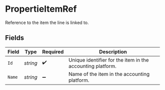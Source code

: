 # PropertieItemRef

Reference to the item the line is linked to.


## Fields

| Field                                                      | Type                                                       | Required                                                   | Description                                                |
| ---------------------------------------------------------- | ---------------------------------------------------------- | ---------------------------------------------------------- | ---------------------------------------------------------- |
| `Id`                                                       | *string*                                                   | :heavy_check_mark:                                         | Unique identifier for the item in the accounting platform. |
| `Name`                                                     | *string*                                                   | :heavy_minus_sign:                                         | Name of the item in the accounting platform.               |